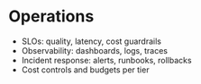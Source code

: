 # Operations

- SLOs: quality, latency, cost guardrails
- Observability: dashboards, logs, traces
- Incident response: alerts, runbooks, rollbacks
- Cost controls and budgets per tier
